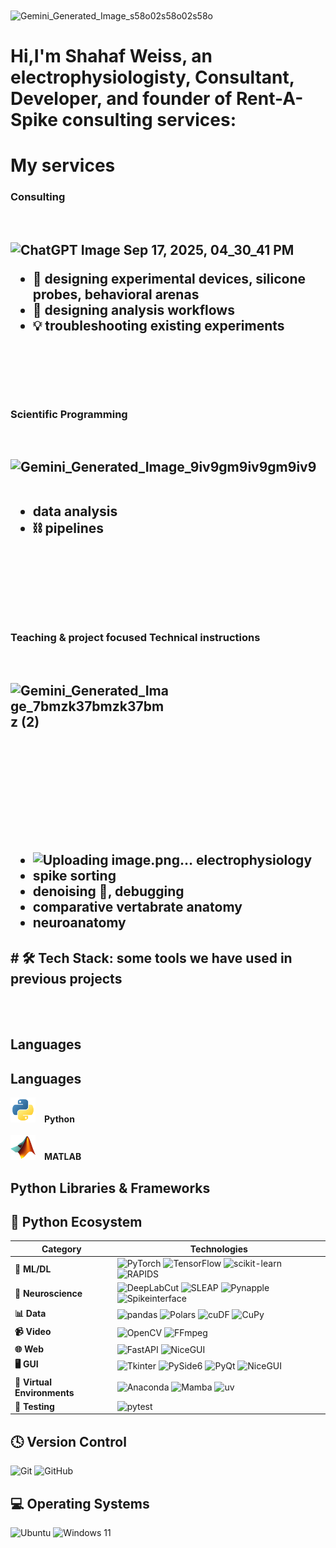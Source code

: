  

<img align="center" width="1280" height="800" alt="Gemini_Generated_Image_s58o02s58o02s58o" src="https://github.com/user-attachments/assets/eb42e113-759e-4c7f-80c2-787507a0b680" />

# Hi,I'm Shahaf Weiss, an electrophysiologisty, Consultant,  Developer, and founder of Rent-A-Spike consulting services:
  

# My services


### Consulting  
  <br />
<h2>
  <img lign="left" width="256" height="256" alt="ChatGPT Image Sep 17, 2025, 04_30_41 PM" src="https://github.com/user-attachments/assets/e0f09033-4106-4e30-975f-24fcbde46010" width="200" height="200"/>
<br />


  
  * 🥼 designing experimental devices, silicone probes, behavioral arenas
  * 📝 designing analysis workflows
  * 💡 troubleshooting existing experiments
<br />
<br />
<br />


### Scientific Programming
<br />
<h2>
<img lign="left" width="256" height="256" alt="Gemini_Generated_Image_9iv9gm9iv9gm9iv9" src="https://github.com/user-attachments/assets/4a204048-e1e1-4495-8fa5-e5a4eba22a87" width="200" height="200" />
<br />
<br />
  
* data analysis  
* ⛓ pipelines

<br />
<br />
<br />
<br />

### Teaching & project focused Technical instructions
<br />
<h2>
<img align="left" width="256" height="256" alt="Gemini_Generated_Image_7bmzk37bmzk37bmz (2)" src="https://github.com/user-attachments/assets/8144b1ff-9b74-4363-b7d5-64f6f3d4b153" width="100" height="100" />



<br />
<br />
<br />
<br />
<br />
<br />
<br />
<br />
<br />
<br />

* ![Uploading image.png…]()
electrophysiology
* spike sorting
* denoising 🔌, debugging
* comparative vertabrate anatomy
* neuroanatomy

















</a>
<h2>
# 🛠️ Tech Stack: some tools we have used in previous projects </h2>





<br />
<br />





## Languages

## Languages
<div align="left">
  <img src="https://raw.githubusercontent.com/github/explore/80688e429a7d4ef2fca1e82350fe8e3517d3494d/topics/python/python.png" width="40" height="40" alt="Python" style="margin-right: 10px;"/>
  <strong>Python</strong>
  <br/><br/>
  <img src="https://raw.githubusercontent.com/github/explore/80688e429a7d4ef2fca1e82350fe8e3517d3494d/topics/matlab/matlab.png" width="40" height="40" alt="MATLAB" style="margin-right: 10px;"/>
  <strong>MATLAB</strong>
</div>


## Python Libraries & Frameworks

## 🐍 Python Ecosystem
| Category | Technologies |
|----------|-------------|
| **🧠 ML/DL** | ![PyTorch](https://img.shields.io/badge/PyTorch-EE4C2C?style=for-the-badge&logo=pytorch&logoColor=white) ![TensorFlow](https://img.shields.io/badge/TensorFlow-FF6F00?style=for-the-badge&logo=tensorflow&logoColor=white) ![scikit-learn](https://img.shields.io/badge/scikit--learn-%23F7931E.svg?style=for-the-badge&logo=scikit-learn&logoColor=white) ![RAPIDS](https://img.shields.io/badge/RAPIDS-76B900?style=for-the-badge) |
| **🔬 Neuroscience** | ![DeepLabCut](https://img.shields.io/badge/DeepLabCut-4285F4?style=for-the-badge) ![SLEAP](https://img.shields.io/badge/SLEAP-FF6B6B?style=for-the-badge) ![Pynapple](https://img.shields.io/badge/Pynapple-FFD93D?style=for-the-badge) ![Spikeinterface](https://img.shields.io/badge/Spikeinterface-6C5CE7?style=for-the-badge) |
| **📊 Data** | ![pandas](https://img.shields.io/badge/pandas-150458?style=for-the-badge&logo=pandas&logoColor=white) ![Polars](https://img.shields.io/badge/Polars-CD792C?style=for-the-badge) ![cuDF](https://img.shields.io/badge/cuDF-76B900?style=for-the-badge) ![CuPy](https://img.shields.io/badge/CuPy-E15125?style=for-the-badge) |
| **📹 Video** | ![OpenCV](https://img.shields.io/badge/opencv-%23white.svg?style=for-the-badge&logo=opencv&logoColor=white) ![FFmpeg](https://img.shields.io/badge/FFmpeg-%23171717.svg?logo=ffmpeg&style=for-the-badge&labelColor=171717&logoColor=5cb85c) |
| **🌐 Web** | ![FastAPI](https://img.shields.io/badge/FastAPI-009688?style=for-the-badge&logo=fastapi&logoColor=white) ![NiceGUI](https://img.shields.io/badge/NiceGUI-FF4081?style=for-the-badge) |
| **🖥️ GUI** | ![Tkinter](https://img.shields.io/badge/Tkinter-306998?style=for-the-badge&logo=python&logoColor=white) ![PySide6](https://img.shields.io/badge/PySide6-41CD52?style=for-the-badge&logo=qt&logoColor=white) ![PyQt](https://img.shields.io/badge/PyQt-41CD52?style=for-the-badge&logo=qt&logoColor=white) ![NiceGUI](https://img.shields.io/badge/NiceGUI-FF4081?style=for-the-badge) |
| **🐍 Virtual Environments** | ![Anaconda](https://img.shields.io/badge/Anaconda-%2344A833.svg?style=for-the-badge&logo=anaconda&logoColor=white) ![Mamba](https://img.shields.io/badge/Mamba-FFD43B?style=for-the-badge) ![uv](https://img.shields.io/badge/uv-FF6B35?style=for-the-badge) |
| **🧪 Testing** | ![pytest](https://img.shields.io/badge/pytest-%2300ADD8.svg?style=for-the-badge&logo=pytest&logoColor=white)

## 🕓 Version Control
![Git](https://img.shields.io/badge/git-%23F05033.svg?style=for-the-badge&logo=git&logoColor=white)
![GitHub](https://img.shields.io/badge/github-%23121011.svg?style=for-the-badge&logo=github&logoColor=white)

## 💻 Operating Systems
![Ubuntu](https://img.shields.io/badge/Ubuntu-E95420?style=for-the-badge&logo=ubuntu&logoColor=white)
![Windows 11](https://img.shields.io/badge/Windows%2011-%230079d5.svg?style=for-the-badge&logo=Windows%2011&logoColor=white)












